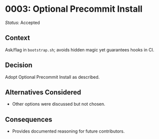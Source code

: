 # 0003: Optional Precommit Install

*Status*: Accepted

## Context
Ask/flag in `bootstrap.sh`; avoids hidden magic yet guarantees hooks in CI.

## Decision
Adopt Optional Precommit Install as described.

## Alternatives Considered
- Other options were discussed but not chosen.

## Consequences
- Provides documented reasoning for future contributors.
